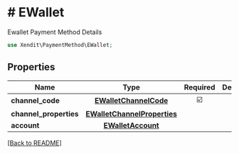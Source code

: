 # # EWallet
Ewallet Payment Method Details

```php
use Xendit\PaymentMethod\EWallet;
```

## Properties

| Name | Type | Required | Description | Examples |
|------------|:-------------:|:-------------:|-------------|:-------------:|
| **channel_code** | [**EWalletChannelCode**](EWalletChannelCode.md) | ☑️ |  | null |
| **channel_properties** | [**EWalletChannelProperties**](EWalletChannelProperties.md) |  |  | null |
| **account** | [**EWalletAccount**](EWalletAccount.md) |  |  | null |


[[Back to README]](../../README.md)

